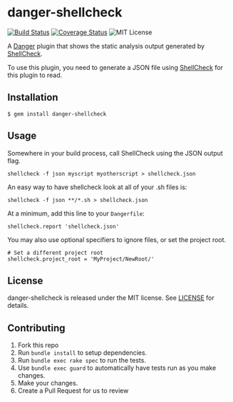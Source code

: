# danger-shellcheck

[![Build Status](https://travis-ci.org/IntrepidPursuits/danger-shellcheck.svg?branch=master)](https://travis-ci.org/IntrepidPursuits/danger-shellcheck)
[![Coverage Status](https://coveralls.io/repos/github/IntrepidPursuits/danger-shellcheck/badge.svg?branch=master)](https://coveralls.io/github/IntrepidPursuits/danger-shellcheck?branch=master)
![MIT License](https://img.shields.io/badge/license-MIT-blue.svg)

A [Danger](http://danger.systems/) plugin that shows the static analysis output generated by [ShellCheck](https://github.com/koalaman/shellcheck).

To use this plugin, you need to generate a JSON file using [ShellCheck](https://github.com/koalaman/shellcheck) for this plugin to read.

## Installation

    $ gem install danger-shellcheck

## Usage

Somewhere in your build process, call ShellCheck using the JSON output flag.

    shellcheck -f json myscript myotherscript > shellcheck.json

An easy way to have shellcheck look at all of your .sh files is:

    shellcheck -f json **/*.sh > shellcheck.json

At a minimum, add this line to your `Dangerfile`:

    shellcheck.report 'shellcheck.json'

You may also use optional specifiers to ignore files, or set the project root.

    # Set a different project root
    shellcheck.project_root = 'MyProject/NewRoot/'


## License
danger-shellcheck is released under the MIT license. See [LICENSE](https://github.com/IntrepidPursuits/danger-shellcheck/blob/master/LICENSE) for details.

## Contributing

1. Fork this repo
2. Run `bundle install` to setup dependencies.
3. Run `bundle exec rake spec` to run the tests.
4. Use `bundle exec guard` to automatically have tests run as you make changes.
5. Make your changes.
6. Create a Pull Request for us to review
